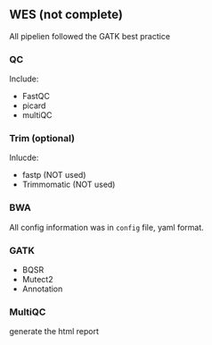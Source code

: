 

## WES (not complete)

All pipelien followed the GATK best practice

### QC

Include:
 - FastQC
 - picard
 - multiQC

### Trim (optional)

Inlucde:
 - fastp (NOT used)
 - Trimmomatic (NOT used)

### BWA

All config information was in `config` file, yaml format.

### GATK
- BQSR
- Mutect2
- Annotation

### MultiQC

generate the html report
